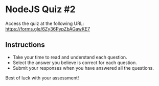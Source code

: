 # NodeJS Quiz #2

Access the quiz at the following URL: https://forms.gle/6Zy36PypZbAGawKE7

## Instructions
- Take your time to read and understand each question.
- Select the answer you believe is correct for each question.
- Submit your responses when you have answered all the questions.

Best of luck with your assessment! 